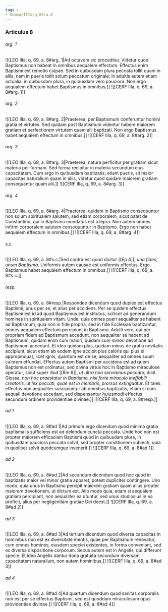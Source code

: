 ```yaml
---
tags : 
- Summa/IIIa/q.69/a.8
---
```


### Articulus 8

###### arg. 1
![[LEO IIIa, q. 69, a. 8#arg. 1|Ad octavum sic proceditur. Videtur quod Baptismus non habeat in omnibus aequalem effectum. Effectus enim Baptismi est remotio culpae. Sed in quibusdam plura peccata tollit quam in aliis, nam in pueris tollit solum peccatum originale; in adultis autem etiam actualia, in quibusdam plura, in quibusdam vero pauciora. Non ergo aequalem effectum habet Baptismus in omnibus.]]
![[CERF IIIa, q. 69, a. 8#arg. 1]]

###### arg. 2
![[LEO IIIa, q. 69, a. 8#arg. 2|Praeterea, per Baptismum conferuntur homini gratia et virtutes. Sed quidam post Baptismum videntur habere maiorem gratiam et perfectiorem virtutem quam alii baptizati. Non ergo Baptismus habet aequalem effectum in omnibus.]]
![[CERF IIIa, q. 69, a. 8#arg. 2]]

###### arg. 3
![[LEO IIIa, q. 69, a. 8#arg. 3|Praeterea, natura perficitur per gratiam sicut materia per formam. Sed forma recipitur in materia secundum eius capacitatem. Cum ergo in quibusdam baptizatis, etiam pueris, sit maior capacitas naturalium quam in aliis, videtur quod quidam maiorem gratiam consequantur quam alii.]]
![[CERF IIIa, q. 69, a. 8#arg. 3]]

###### arg. 4
![[LEO IIIa, q. 69, a. 8#arg. 4|Praeterea, quidam in Baptismo consequuntur non solum spiritualem salutem, sed etiam corporalem, sicut patet de Constantino, qui in Baptismo mundatus est a lepra. Non autem omnes infirmi corporalem salutem consequuntur in Baptismo. Ergo non habet aequalem effectum in omnibus.]]
![[CERF IIIa, q. 69, a. 8#arg. 4]]

###### s.c.
![[LEO IIIa, q. 69, a. 8#s.c.|Sed contra est quod dicitur [[Ep 4]], *una fides, unum Baptisma*. Uniformis autem causae est uniformis effectus. Ergo Baptismus habet aequalem effectum in omnibus.]]
![[CERF IIIa, q. 69, a. 8#s.c.]]

###### resp.
![[LEO IIIa, q. 69, a. 8#resp.|Respondeo dicendum quod duplex est effectus Baptismi, unus per se, et alius per accidens. Per se quidem effectus Baptismi est id ad quod Baptismus est institutus, scilicet ad generandum homines in spiritualem vitam. Unde, quia omnes pueri aequaliter se habent ad Baptismum, quia non in fide propria, sed in fide Ecclesiae baptizantur, omnes aequalem effectum percipiunt in Baptismo. Adulti vero, qui per propriam fidem ad Baptismum accedunt, non aequaliter se habent ad Baptismum, quidam enim cum maiori, quidam cum minori devotione ad Baptismum accedunt. Et ideo quidam plus, quidam minus de gratia novitatis accipiunt, sicut etiam ab eodem igne accipit plus caloris qui plus ei appropinquat, licet ignis, quantum est de se, aequaliter ad omnes suum calorem effundat. Effectus autem Baptismi per accidens est ad quem Baptismus non est ordinatus, sed divina virtus hoc in Baptismo miraculose operatur, sicut super illud [[Rm 6]], *ut ultra non serviamus peccato*, dicit Glossa, *non hoc praestatur in Baptismo, nisi forte miraculo ineffabili creatoris, ut lex peccati, quae est in membris, prorsus extinguatur*. Et tales effectus non aequaliter suscipiuntur ab omnibus baptizatis, etiam si cum aequali devotione accedant, sed dispensantur huiusmodi effectus secundum ordinem providentiae divinae.]]
![[CERF IIIa, q. 69, a. 8#resp.]]

###### ad 1
![[LEO IIIa, q. 69, a. 8#ad 1|Ad primum ergo dicendum quod minima gratia baptismalis sufficiens est ad delendum cuncta peccata. Unde hoc non est propter maiorem efficaciam Baptismi quod in quibusdam plura, in quibusdam pauciora peccata solvit, sed propter conditionem subiecti, quia in quolibet solvit quodcumque invenerit.]]
![[CERF IIIa, q. 69, a. 8#ad 1]]

###### ad 2
![[LEO IIIa, q. 69, a. 8#ad 2|Ad secundum dicendum quod hoc quod in baptizatis maior vel minor gratia apparet, potest dupliciter contingere. Uno modo, quia unus in Baptismo percipit maiorem gratiam quam alius propter maiorem devotionem, ut dictum est. Alio modo quia, etiam si aequalem gratiam percipiant, non aequaliter ea utuntur, sed unus studiosius in ea proficit, alius per negligentiam gratiae Dei deest.]]
![[CERF IIIa, q. 69, a. 8#ad 2]]

###### ad 3
![[LEO IIIa, q. 69, a. 8#ad 3|Ad tertium dicendum quod diversa capacitas in hominibus non est ex diversitate mentis, quae per Baptismum renovatur, cum omnes homines, eiusdem speciei existentes, in forma conveniant, sed ex diversa dispositione corporum. Secus autem est in Angelis, qui differunt specie. Et ideo Angelis dantur dona gratuita secundum diversam capacitatem naturalium, non autem hominibus.]]
![[CERF IIIa, q. 69, a. 8#ad 3]]

###### ad 4
![[LEO IIIa, q. 69, a. 8#ad 4|Ad quartum dicendum quod sanitas corporalis non est per se effectus Baptismi, sed est quoddam miraculosum opus providentiae divinae.]]
![[CERF IIIa, q. 69, a. 8#ad 4]]

